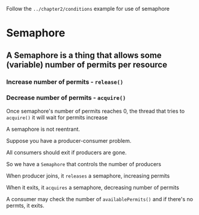 Follow the `../chapter2/conditions` example for use of semaphore

# Semaphore

## A Semaphore is a thing that allows some (variable) number of permits per resource

### Increase number of permits - `release()`
### Decrease number of permits - `acquire()` 

Once semaphore's number of permits reaches 0, the thread that tries to `acquire()` it will wait for permits increase

A semaphore is not reentrant.

Suppose you have a producer-consumer problem. 

All consumers should exit if producers are gone.

So we have a `Semaphore` that controls the number of producers

When producer joins, it `releases` a semaphore, increasing permits

When it exits, it `acquires` a semaphore, decreasing number of permits

A consumer may check the number of `availablePermits()` and if there's no permts, it exits.